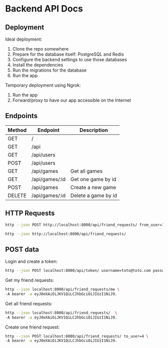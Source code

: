 # Backend API Docs

## Deployment

Ideal deployment:

1. Clone the repo somewhere
2. Prepare for the database itself: PostgreSQL and Redis
3. Configure the backend settings to use those databases
4. Install the dependencies
5. Run the migrations for the database
6. Run the app

Temporary deployment using Ngrok:

1. Run the app
2. Forward/proxy to have our app accessible on the Internet

## Endpoints

| Method | Endpoint       | Description         |
| ------ | -------------- | ------------------- |
| GET    | /              |                     |
| GET    | /api           |                     |
| GET    | /api/users     |                     |
| POST   | /api/users     |                     |
| GET    | /api/games     | Get all games       |
| GET    | /api/games/:id | Get one game by id  |
| POST   | /api/games     | Create a new game   |
| DELETE | /api/games/:id | Delete a game by id |

## HTTP Requests

```sh
http --json POST http://localhost:8000/api/friend_requests/ from_user=1 to_user=2
```

```sh
http --json http://localhost:8000/api/friend_requests/
```

## POST data

Login and create a token:

```sh
http --json POST localhost:8000/api/token/ username=toto@toto.com password=totototo
```

Get my friend requests:

```sh
http --json localhost:8000/api/friend_requests/me \
-A bearer -a eyJ0eXAiOiJKV1QiLCJhbGciOiJIUzI1NiJ9.
```

Get all friend requests:

```sh
http --json localhost:8000/api/friend_requests/  \
-A bearer -a eyJ0eXAiOiJKV1QiLCJhbGciOiJIUzI1NiJ9.
```

Create one friend request:

```sh
http --json POST localhost:8000/api/friend_requests/ to_user=4 \
-A bearer -a eyJ0eXAiOiJKV1QiLCJhbGciOiJIUzI1NiJ9.
```
